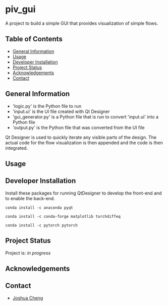# piv_gui

A project to build a simple GUI that provides visualization of simple flows.

## Table of Contents
* [General Information](#general-information)
* [Usage](#usage)
* [Developer Installation](#developer-installation)
* [Project Status](#project-status)
* [Acknowledgements](#acknowledgements)
* [Contact](#contact)

## General Information
- 'logic.py' is the Python file to run 
- 'input.ui' is the UI file created with Qt Designer
- 'gui_generator.py' is a Python file that is run to convert 'input.ui' into a Python file
- 'output.py' is the Python file that was converted from the UI file

Qt Designer is used to quickly iterate any visible parts of the design. The actual code for the flow visualization is then appended and the code is then integrated.

## Usage

## Developer Installation

Install these packages for running QtDesigner to develop the front-end and to enable the back-end.

`conda install -c anaconda pyqt`

`conda install -c conda-forge matplotlib torchdiffeq`

`conda install -c pytorch pytorch`

## Project Status

Project is: *in progress*

## Acknowledgements

## Contact

- [Joshua Cheng](https://github.com/JHsiaoC/)